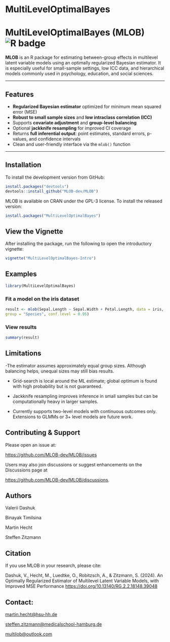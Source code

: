 
# MultiLevelOptimalBayes

<!-- badges: start -->
<!-- badges: end -->

# MultiLevelOptimalBayes (MLOB) <img src="https://img.shields.io/badge/R-CRAN-blue.svg" alt="R badge" />

**MLOB** is an R package for estimating between-group effects in
multilevel latent variable models using an optimally regularized
Bayesian estimator. It is especially useful for small-sample settings,
low ICC data, and hierarchical models commonly used in psychology,
education, and social sciences.

------------------------------------------------------------------------

## Features

- **Regularized Bayesian estimator** optimized for minimum mean
  squared error (MSE)
- **Robust to small sample sizes** and **low intraclass correlation
  (ICC)**
- Supports **covariate adjustment** and **group-level balancing**
- Optional **jackknife resampling** for improved CI coverage
- Returns **full inferential output**: point estimates, standard
  errors, p-values, and confidence intervals
- Clean and user-friendly interface via the `mlob()` function

------------------------------------------------------------------------

## Installation

To install the development version from GitHub:

```r
install.packages("devtools")
devtools::install_github("MLOB-dev/MLOB")
```

MLOB is available on CRAN under the GPL-3 license. To install the
released version: 
```r
install.packages("MultiLevelOptimalBayes")
```

## View the Vignette

After installing the package, run the following to open the introductory
vignette:
```r
vignette("MultiLevelOptimalBayes-Intro")
```

## Examples

```r
library(MultiLevelOptimalBayes)
```

### Fit a model on the iris dataset

```r
result <- mlob(Sepal.Length ~ Sepal.Width + Petal.Length, data = iris,
group = "Species", conf.level = 0.95)
```

### View results

```r
summary(result)
```

## Limitations

-The estimator assumes approximately equal group sizes. Although
balancing helps, unequal sizes may still bias results.

- Grid-search is local around the ML estimate; global optimum is 
  found with high probability but is not guaranteed.

- Jackknife resampling improves inference in small samples but can be
  computationally heavy in larger samples.

- Currently supports two-level models with continuous outcomes only.
  Extensions to GLMMs or 3+ level models are future work.

## Contributing & Support

Please open an issue at:

<https://github.com/MLOB-dev/MLOB/issues>

Users may also join discussions or suggest enhancements on the
Discussions page at

<https://github.com/MLOB-dev/MLOB/discussions>.

## Authors

Valerii Dashuk

Binayak Timilsina

Martin Hecht

Steffen Zitzmann

## Citation

If you use MLOB in your research, please cite:

Dashuk, V., Hecht, M., Luedtke, O., Robitzsch, A., & Zitzmann, S. (2024).
An Optimally Regularized Estimator of Multilevel Latent Variable Models,
with Improved MSE Performance
<https://doi.org/10.13140/RG.2.2.18148.39048>

## Contact:

<martin.hecht@hsu-hh.de>

<steffen.zitzmann@medicalschool-hamburg.de>

<multilob@outlook.com>
